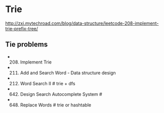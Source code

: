 # Trie

http://zxi.mytechroad.com/blog/data-structure/leetcode-208-implement-trie-prefix-tree/

## Tie problems
- 208. Implement Trie
- 211. Add and Search Word - Data structure design
- 212. Word Search II            # trie + dfs
- 642. Design Search Autocomplete System       # 
- 648. Replace Words                                   # trie or hashtable 


